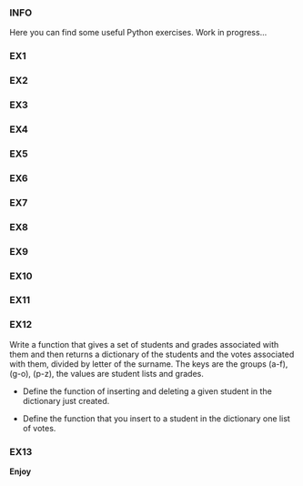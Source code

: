 ### INFO

Here you can find some useful Python exercises. Work in progress...

### EX1

### EX2

### EX3

### EX4

### EX5

### EX6

### EX7

### EX8

### EX9

### EX10

### EX11

### EX12
Write a function that gives a set of students and grades associated with them and then returns a dictionary of the students and the votes associated with them, divided by letter of the surname. The keys are the groups (a-f), (g-o), (p-z), the values are student lists and grades.

- Define the function of inserting and deleting a given student in the dictionary just created.

- Define the function that you insert to a student in the dictionary one list of votes.

### EX13

**Enjoy**
